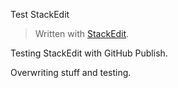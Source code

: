 Test StackEdit

> Written with [StackEdit](http://benweet.github.io/stackedit/).

Testing StackEdit with GitHub Publish.

Overwriting stuff and testing.